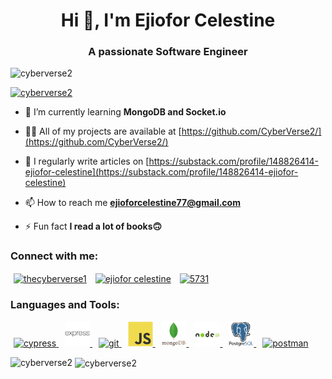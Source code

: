 <h1 align="center">Hi 👋, I'm Ejiofor Celestine</h1>
<h3 align="center">A passionate Software Engineer</h3>

<p align="left"> <img src="https://komarev.com/ghpvc/?username=cyberverse2&label=Profile%20views&color=0e75b6&style=flat" alt="cyberverse2" /> </p>

<p align="left"> <a href="https://github.com/ryo-ma/github-profile-trophy"><img src="https://github-profile-trophy.vercel.app/?username=cyberverse2" alt="cyberverse2" /></a> </p>

- 🌱 I’m currently learning **MongoDB and Socket.io**

- 👨‍💻 All of my projects are available at [https://github.com/CyberVerse2/](https://github.com/CyberVerse2/)

- 📝 I regularly write articles on [https://substack.com/profile/148826414-ejiofor-celestine](https://substack.com/profile/148826414-ejiofor-celestine)

- 📫 How to reach me **ejioforcelestine77@gmail.com**

- ⚡ Fun fact **I read a lot of books🙃**

<h3 align="left">Connect with me:</h3>
<p align="left">
<a href="https://twitter.com/thecyberverse1" target="blank" style="padding:5px"><img align="center" src="https://raw.githubusercontent.com/rahuldkjain/github-profile-readme-generator/master/src/images/icons/Social/twitter.svg" alt="thecyberverse1" height="30" width="40" /></a>
<a href="https://linkedin.com/in/ejiofor-celestine" target="blank" style="padding:5px"><img align="center" src="https://raw.githubusercontent.com/rahuldkjain/github-profile-readme-generator/master/src/images/icons/Social/linked-in-alt.svg" alt="ejiofor celestine" height="30" width="40" /></a>
<a href="https://discord.gg/5731" target="blank" style="padding:5px"><img align="center" src="https://raw.githubusercontent.com/rahuldkjain/github-profile-readme-generator/master/src/images/icons/Social/discord.svg" alt="5731" height="30" width="40" /></a>
</p>

<h3 align="left">Languages and Tools:</h3>
<p align="left"> <a href="https://www.cypress.io" target="_blank" rel="noreferrer" style="padding:5px"> <img src="https://raw.githubusercontent.com/simple-icons/simple-icons/6e46ec1fc23b60c8fd0d2f2ff46db82e16dbd75f/icons/cypress.svg" alt="cypress" width="40" height="40"/> </a> <a href="https://expressjs.com" target="_blank" rel="noreferrer" style="padding:5px"> <img src="https://raw.githubusercontent.com/devicons/devicon/master/icons/express/express-original-wordmark.svg" alt="express" width="40" height="40"/> </a> <a href="https://git-scm.com/" target="_blank" rel="noreferrer" style="padding:5px"> <img src="https://www.vectorlogo.zone/logos/git-scm/git-scm-icon.svg" alt="git" width="40" height="40"/> </a> <a href="https://developer.mozilla.org/en-US/docs/Web/JavaScript" target="_blank" rel="noreferrer" style="padding:5px"> <img src="https://raw.githubusercontent.com/devicons/devicon/master/icons/javascript/javascript-original.svg" alt="javascript" width="40" height="40"/> </a> <a href="https://www.mongodb.com/" target="_blank" rel="noreferrer" style="padding:5px"> <img src="https://raw.githubusercontent.com/devicons/devicon/master/icons/mongodb/mongodb-original-wordmark.svg" alt="mongodb" width="40" height="40"/> </a> <a href="https://nodejs.org" target="_blank" rel="noreferrer" style="padding:5px"> <img src="https://raw.githubusercontent.com/devicons/devicon/master/icons/nodejs/nodejs-original-wordmark.svg" alt="nodejs" width="40" height="40"/> </a> <a href="https://www.postgresql.org" target="_blank" rel="noreferrer" style="padding:5px"> <img src="https://raw.githubusercontent.com/devicons/devicon/master/icons/postgresql/postgresql-original-wordmark.svg" alt="postgresql" width="40" height="40"/> </a> <a href="https://postman.com" target="_blank" rel="noreferrer" style="padding:5px"> <img src="https://www.vectorlogo.zone/logos/getpostman/getpostman-icon.svg" alt="postman" width="40" height="40"/> </a> </p>

<p><img align="left" src="https://github-readme-stats.vercel.app/api/top-langs?username=cyberverse2&show_icons=true&locale=en&layout=compact" alt="cyberverse2" /></p>

<p>&nbsp;<img align="center" src="https://github-readme-stats.vercel.app/api?username=cyberverse2&show_icons=true&locale=en" alt="cyberverse2" /></p>
